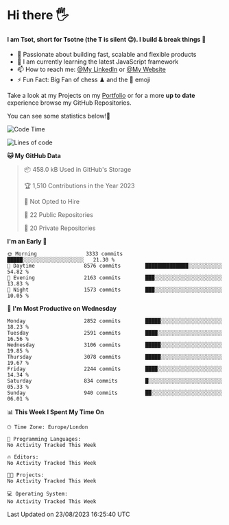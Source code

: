 # Hi there :raised_hand_with_fingers_splayed:
#### I am Tsot, short for Tsotne (the T is silent :wink:). I build & break things :space_invader:
- :telescope: Passionate about building fast, scalable and flexible products
- :seedling: I am currently learning the latest JavaScript framework 
- :mailbox: How to reach me: [@My LinkedIn](https://www.linkedin.com/in/tsotne-gvadzabia/) or [@My Website](https://tsotne.co.uk/contact)
- :zap: Fun Fact: Big Fan of chess ♟ and the 👾 emoji

Take a look at my Projects on my [Portfolio](https://tsotne.co.uk/) or for a more **up to date** experience browse my GitHub Repositories.

You can see some statistics below!:space_invader:
<!--START_SECTION:waka-->
![Code Time](http://img.shields.io/badge/Code%20Time-761%20hrs%202%20mins-blue)

![Lines of code](https://img.shields.io/badge/From%20Hello%20World%20I%27ve%20Written-7.1%20million%20lines%20of%20code-blue)

**🐱 My GitHub Data** 

> 📦 458.0 kB Used in GitHub's Storage 
 > 
> 🏆 1,510 Contributions in the Year 2023
 > 
> 🚫 Not Opted to Hire
 > 
> 📜 22 Public Repositories 
 > 
> 🔑 20 Private Repositories 
 > 
**I'm an Early 🐤** 

```text
🌞 Morning                3333 commits        █████░░░░░░░░░░░░░░░░░░░░   21.30 % 
🌆 Daytime                8576 commits        ██████████████░░░░░░░░░░░   54.82 % 
🌃 Evening                2163 commits        ███░░░░░░░░░░░░░░░░░░░░░░   13.83 % 
🌙 Night                  1573 commits        ███░░░░░░░░░░░░░░░░░░░░░░   10.05 % 
```
📅 **I'm Most Productive on Wednesday** 

```text
Monday                   2852 commits        █████░░░░░░░░░░░░░░░░░░░░   18.23 % 
Tuesday                  2591 commits        ████░░░░░░░░░░░░░░░░░░░░░   16.56 % 
Wednesday                3106 commits        █████░░░░░░░░░░░░░░░░░░░░   19.85 % 
Thursday                 3078 commits        █████░░░░░░░░░░░░░░░░░░░░   19.67 % 
Friday                   2244 commits        ████░░░░░░░░░░░░░░░░░░░░░   14.34 % 
Saturday                 834 commits         █░░░░░░░░░░░░░░░░░░░░░░░░   05.33 % 
Sunday                   940 commits         ██░░░░░░░░░░░░░░░░░░░░░░░   06.01 % 
```


📊 **This Week I Spent My Time On** 

```text
🕑︎ Time Zone: Europe/London

💬 Programming Languages: 
No Activity Tracked This Week

🔥 Editors: 
No Activity Tracked This Week

🐱‍💻 Projects: 
No Activity Tracked This Week

💻 Operating System: 
No Activity Tracked This Week
```


 Last Updated on 23/08/2023 16:25:40 UTC
<!--END_SECTION:waka-->
